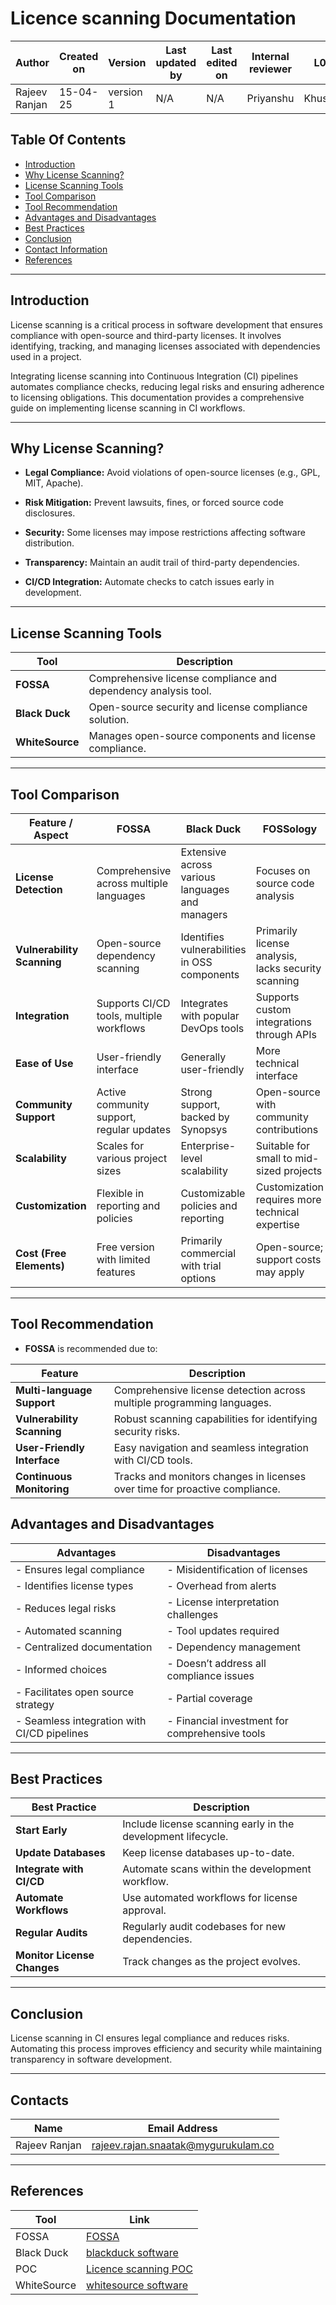 # Licence scanning Documentation





| Author      | Created on  | Version    | Last updated by | Last edited on | Internal reviewer |   L0     |    L1     |    L2   |
|-------------|-------------|------------|-----------------|----------------|-------------------|----------|-----------|-----------|
| Rajeev Ranjan    | 15-04-25    | version 1  | N/A        |     N/A   |     Priyanshu         | Khushi   | Mukul      | Piyush   |  

## Table Of Contents
- [Introduction](#introduction)
- [Why License Scanning?](#why-license-scanning)
- [License Scanning Tools](#license-scanning-tools)
- [Tool Comparison](#tool-comparison)
- [Tool Recommendation](#tool-recommendation)
- [Advantages and Disadvantages](#advantages-and-disadvantages)
- [Best Practices](#best-practices)
- [Conclusion](#conclusion)
- [Contact Information](#contact-information)
- [References](#references)

---

## Introduction
 License scanning is a critical process in software development that ensures compliance with open-source and third-party licenses. It involves identifying, tracking, and managing licenses associated with dependencies used in a project.

Integrating license scanning into Continuous Integration (CI) pipelines automates compliance checks, reducing legal risks and ensuring adherence to licensing obligations. This documentation provides a comprehensive guide on implementing license scanning in CI workflows.

---

## Why License Scanning?

- **Legal Compliance:** Avoid violations of open-source licenses (e.g., GPL, MIT, Apache).

- **Risk Mitigation:** Prevent lawsuits, fines, or forced source code disclosures.

- **Security:** Some licenses may impose restrictions affecting software distribution.

- **Transparency:** Maintain an audit trail of third-party dependencies.

- **CI/CD Integration:** Automate checks to catch issues early in development.

---
## License Scanning Tools

| Tool             | Description                                                                 |
|-------------------|-----------------------------------------------------------------------------|
| **FOSSA**         | Comprehensive license compliance and dependency analysis tool.             |
| **Black Duck**     | Open-source security and license compliance solution.                     |
| **WhiteSource**    | Manages open-source components and license compliance.                    |



---


## Tool Comparison

| Feature / Aspect          | FOSSA                                             | Black Duck                                          | FOSSology                                          |
|---------------------------|---------------------------------------------------|----------------------------------------------------|---------------------------------------------------|
| **License Detection**     | Comprehensive across multiple languages           | Extensive across various languages and managers    | Focuses on source code analysis                    |
| **Vulnerability Scanning**| Open-source dependency scanning                    | Identifies vulnerabilities in OSS components       | Primarily license analysis, lacks security scanning|
| **Integration**           | Supports CI/CD tools, multiple workflows          | Integrates with popular DevOps tools               | Supports custom integrations through APIs         |
| **Ease of Use**           | User-friendly interface                           | Generally user-friendly                            | More technical interface                           |
| **Community Support**     | Active community support, regular updates         | Strong support, backed by Synopsys                 | Open-source with community contributions          |
| **Scalability**           | Scales for various project sizes                  | Enterprise-level scalability                       | Suitable for small to mid-sized projects          |
| **Customization**         | Flexible in reporting and policies                | Customizable policies and reporting                | Customization requires more technical expertise   |
| **Cost (Free Elements)**  | Free version with limited features                | Primarily commercial with trial options           | Open-source; support costs may apply              |



---
   


## Tool Recommendation
- **FOSSA** is recommended due to:

| Feature                        | Description                                                                     |
|--------------------------------|---------------------------------------------------------------------------------|
| **Multi-language Support**     | Comprehensive license detection across multiple programming languages.          |
| **Vulnerability Scanning**     | Robust scanning capabilities for identifying security risks.                   |
| **User-Friendly Interface**    | Easy navigation and seamless integration with CI/CD tools.                     |
| **Continuous Monitoring**      | Tracks and monitors changes in licenses over time for proactive compliance.    |

## Advantages and Disadvantages

| **Advantages**                                      | **Disadvantages**                                   |
|-----------------------------------------------------|----------------------------------------------------|
| - Ensures legal compliance                           | - Misidentification of licenses                    |
| - Identifies license types                           | - Overhead from alerts                             |
| - Reduces legal risks                               | - License interpretation challenges                 |
| - Automated scanning                                | - Tool updates required                            |
| - Centralized documentation                          | - Dependency management                             |
| - Informed choices                                  | - Doesn’t address all compliance issues            |
| - Facilitates open source strategy                   | - Partial coverage                                 |
| - Seamless integration with CI/CD pipelines          | - Financial investment for comprehensive tools     |


---

## Best Practices

| **Best Practice**           | **Description**                                                                       |
|-----------------------------|---------------------------------------------------------------------------------------|
| **Start Early**             | Include license scanning early in the development lifecycle.                          |
| **Update Databases**        | Keep license databases up-to-date.                                                    |
| **Integrate with CI/CD**     | Automate scans within the development workflow.                                       |
| **Automate Workflows**      | Use automated workflows for license approval.                                         |
| **Regular Audits**          | Regularly audit codebases for new dependencies.                                       |
| **Monitor License Changes** | Track changes as the project evolves.                                                 |

---

## Conclusion
License scanning in CI ensures legal compliance and reduces risks. Automating this process improves efficiency and security while maintaining transparency in software development.

---

## Contacts

| Name| Email Address      |
|-----|--------------------------|
| Rajeev Ranjan          |     rajeev.rajan.snaatak@mygurukulam.co |



---

## References

| Tool        | Link                                                                   |
|-------------|------------------------------------------------------------------------|
| FOSSA       | [FOSSA](https://fossa.com)                                 |
| Black Duck  | [blackduck software](https://www.blackducksoftware.com) |
| POC        | [Licence scanning POC](https://github.com/avengers-p11/Documentation/blob/main/Application%20CI%20Design/Generic%20CI%20operation/Licence%20scanning/POC.md)                                     |
| WhiteSource | [whitesource software](https://www.whitesourcesoftware.com) |
